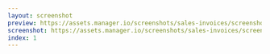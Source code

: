 ```yaml
---
layout: screenshot
preview: https://assets.manager.io/screenshots/sales-invoices/screenshot-small.png
screenshot: https://assets.manager.io/screenshots/sales-invoices/screenshot-large.png
index: 1
---
```

